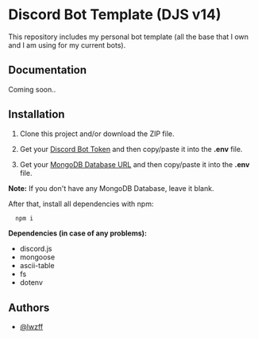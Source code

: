 
# Discord Bot Template (DJS v14)

This repository includes my personal bot template (all the base that I own and I am using for my current bots).


## Documentation

Coming soon..


## Installation

1. Clone this project and/or download the ZIP file. 

2. Get your [Discord Bot Token](https://discord.com/developers/applications) and then copy/paste it into the **.env** file.

3. Get your [MongoDB Database URL](https://cloud.mongodb.com/) and then copy/paste it into the **.env** file.

**Note:**
If you don't have any MongoDB Database, leave it blank.

After that, install all dependencies with npm:
```bash
  npm i
```

**Dependencies (in case of any problems):**
- discord.js
- mongoose
- ascii-table
- fs
- dotenv
    
## Authors

- [@lwzff](https://www.twitter.com/lwzff)

